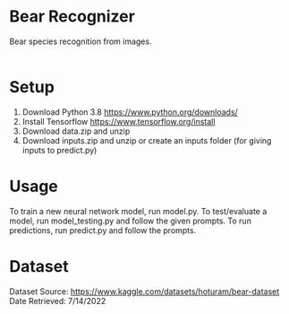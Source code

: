 # Bear Recognizer
Bear species recognition from images.<br /><br />

# Setup
1. Download Python 3.8 https://www.python.org/downloads/ <br />
2. Install Tensorflow https://www.tensorflow.org/install <br />
3. Download data.zip and unzip <br />
4. Download inputs.zip and unzip or create an inputs folder (for giving inputs to predict.py)

# Usage
To train a new neural network model, run model.py.
To test/evaluate a model, run model_testing.py and follow the given prompts.
To run predictions, run predict.py and follow the prompts.

# Dataset
Dataset Source: https://www.kaggle.com/datasets/hoturam/bear-dataset<br />
Date Retrieved: 7/14/2022
